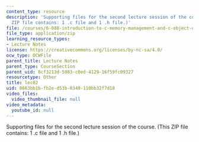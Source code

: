 ```yaml
---
content_type: resource
description: 'Supporting files for the second lecture session of the course.  (This
  ZIP file contains: 1 .c file and 1 .h file.)'
file: /courses/6-088-introduction-to-c-memory-management-and-c-object-oriented-programming-january-iap-2010/8663bb1bfb2ed53b8349110bb32f7d18_lec02.zip
file_type: application/zip
learning_resource_types:
- Lecture Notes
license: https://creativecommons.org/licenses/by-nc-sa/4.0/
ocw_type: OCWFile
parent_title: Lecture Notes
parent_type: CourseSection
parent_uid: 8cf3213d-5883-c0ed-4129-16f59fc09327
resourcetype: Other
title: lec02
uid: 8663bb1b-fb2e-d53b-8349-110bb32f7d18
video_files:
  video_thumbnail_file: null
video_metadata:
  youtube_id: null
---
```

Supporting files for the second lecture session of the course.  (This ZIP file contains: 1 .c file and 1 .h file.)